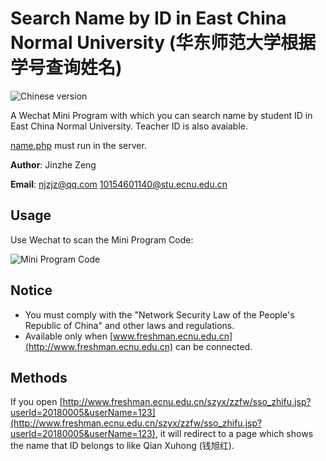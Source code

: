 # Search Name by ID in East China Normal University (华东师范大学根据学号查询姓名)
![Chinese version](https://jaywcjlove.github.io/sb/lang/chinese.svg)

A Wechat Mini Program with which you can search name by student ID in East China Normal University. Teacher ID is also avaiable.

[name.php](https://github.com/njzjz/search-name-by-id-web/blob/master/name.php) must run in the server.

**Author**: Jinzhe Zeng

**Email**: njzjz@qq.com 10154601140@stu.ecnu.edu.cn

## Usage
Use Wechat to scan the Mini Program Code:

![Mini Program Code](https://i.loli.net/2018/07/07/5b3f98074cc1a.jpg)

## Notice
* You must comply with the "Network Security Law of the People's Republic of China" and other laws and regulations.
* Available only when [www.freshman.ecnu.edu.cn](http://www.freshman.ecnu.edu.cn) can be connected.

## Methods
If you open [http://www.freshman.ecnu.edu.cn/szyx/zzfw/sso_zhifu.jsp?userId=20180005&userName=123](http://www.freshman.ecnu.edu.cn/szyx/zzfw/sso_zhifu.jsp?userId=20180005&userName=123), it will redirect to a page which shows the name that ID belongs to like Qian Xuhong (钱旭红). 